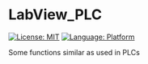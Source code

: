 # LabView_PLC
[![License: MIT](https://img.shields.io/badge/license-MIT-brightgreen)](https://github.com/kkuba91/LabView_PLC/blob/master/LICENSE)
[![Language: Platform](https://img.shields.io/badge/platform-labview-orange)]()

Some functions similar as used in PLCs
